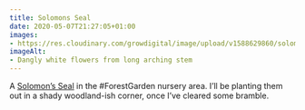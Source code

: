```yaml
---
title: Solomons Seal
date: 2020-05-07T21:27:05+01:00
images:
- https://res.cloudinary.com/growdigital/image/upload/v1588629860/solomons-seal-474729.jpg
imageAlt:
- Dangly white flowers from long arching stem
---
```


A [Solomon’s Seal](https://pfaf.org/user/Plant.aspx?LatinName=Polygonatum+commutatum) in the #ForestGarden nursery area. I’ll be planting them out in a shady woodland-ish corner, once I’ve cleared some bramble.

